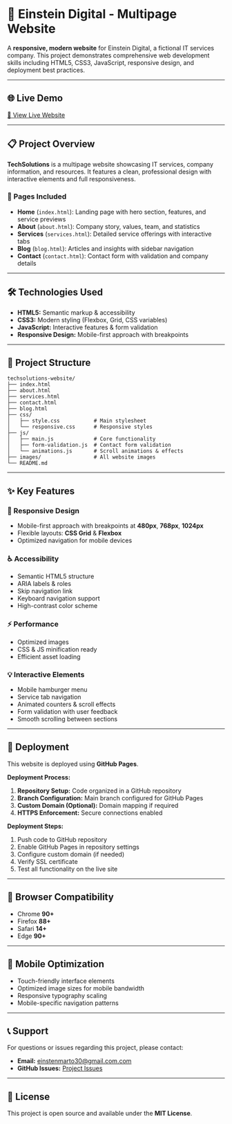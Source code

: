 # 🚀 Einstein Digital - Multipage Website

A **responsive, modern website** for Einstein Digital, a fictional IT services company. This project demonstrates comprehensive web development skills including HTML5, CSS3, JavaScript, responsive design, and deployment best practices.

---

## 🌐 Live Demo

[🔗 View Live Website](https://yourusername.github.io/techsolutions-website)

---

## 📋 Project Overview

**TechSolutions** is a multipage website showcasing IT services, company information, and resources. It features a clean, professional design with interactive elements and full responsiveness.

### 📄 Pages Included

- **Home** (`index.html`): Landing page with hero section, features, and service previews  
- **About** (`about.html`): Company story, values, team, and statistics  
- **Services** (`services.html`): Detailed service offerings with interactive tabs  
- **Blog** (`blog.html`): Articles and insights with sidebar navigation  
- **Contact** (`contact.html`): Contact form with validation and company details  

---

## 🛠️ Technologies Used

- **HTML5:** Semantic markup & accessibility  
- **CSS3:** Modern styling (Flexbox, Grid, CSS variables)  
- **JavaScript:** Interactive features & form validation  
- **Responsive Design:** Mobile-first approach with breakpoints  

---

## 📁 Project Structure

```
techsolutions-website/
├── index.html
├── about.html
├── services.html
├── contact.html
├── blog.html
├── css/
│   ├── style.css           # Main stylesheet
│   └── responsive.css      # Responsive styles
├── js/
│   ├── main.js             # Core functionality
│   ├── form-validation.js  # Contact form validation
│   └── animations.js       # Scroll animations & effects
├── images/                 # All website images
└── README.md
```

---

## ✨ Key Features

### 📱 Responsive Design
- Mobile-first approach with breakpoints at **480px**, **768px**, **1024px**
- Flexible layouts: **CSS Grid** & **Flexbox**
- Optimized navigation for mobile devices

### ♿ Accessibility
- Semantic HTML5 structure
- ARIA labels & roles
- Skip navigation link
- Keyboard navigation support
- High-contrast color scheme

### ⚡ Performance
- Optimized images
- CSS & JS minification ready
- Efficient asset loading

### 💡 Interactive Elements
- Mobile hamburger menu
- Service tab navigation
- Animated counters & scroll effects
- Form validation with user feedback
- Smooth scrolling between sections

---

## 🚀 Deployment

This website is deployed using **GitHub Pages**.

**Deployment Process:**
1. **Repository Setup:** Code organized in a GitHub repository
2. **Branch Configuration:** Main branch configured for GitHub Pages
3. **Custom Domain (Optional):** Domain mapping if required
4. **HTTPS Enforcement:** Secure connections enabled

**Deployment Steps:**
1. Push code to GitHub repository
2. Enable GitHub Pages in repository settings
3. Configure custom domain (if needed)
4. Verify SSL certificate
5. Test all functionality on the live site

---

## 🎯 Browser Compatibility

- Chrome **90+**
- Firefox **88+**
- Safari **14+**
- Edge **90+**

---

## 📱 Mobile Optimization

- Touch-friendly interface elements
- Optimized image sizes for mobile bandwidth
- Responsive typography scaling
- Mobile-specific navigation patterns

---


## 📞 Support

For questions or issues regarding this project, please contact:

- **Email:** einstenmarto30@gmail.com.com
- **GitHub Issues:** [Project Issues](https://github.com/yourusername/techsolutions-website/issues)

---

## 📄 License

This project is open source and available under the **MIT License**.
